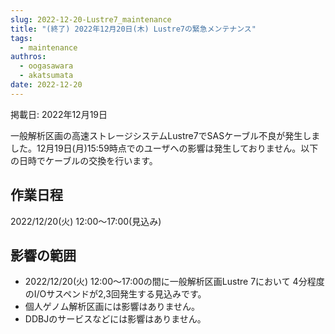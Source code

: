 ```yaml
---
slug: 2022-12-20-Lustre7_maintenance
title: "(終了) 2022年12月20日(木) Lustre7の緊急メンテナンス"
tags:
  - maintenance
authros:
  - oogasawara
  - akatsumata
date: 2022-12-20
---
```


掲載日: 2022年12月19日


一般解析区画の高速ストレージシステムLustre7でSASケーブル不良が発生しました。12月19日(月)15:59時点でのユーザへの影響は発生しておりません。以下の日時でケーブルの交換を行います。



## 作業日程

2022/12/20(火) 12:00～17:00(見込み)

## 影響の範囲

- 2022/12/20(火) 12:00～17:00の間に一般解析区画Lustre 7において 4分程度のI/Oサスペンドが2,3回発生する見込みです。
- 個人ゲノム解析区画には影響はありません。
- DDBJのサービスなどには影響はありません。
